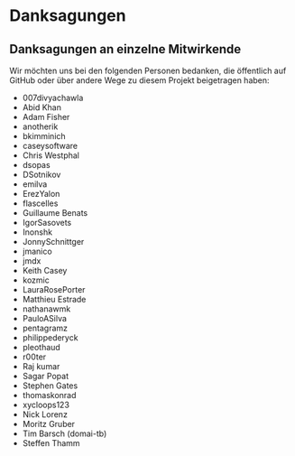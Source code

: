 # Danksagungen

## Danksagungen an einzelne Mitwirkende

Wir möchten uns bei den folgenden Personen bedanken, die öffentlich auf GitHub
oder über andere Wege zu diesem Projekt beigetragen haben:

* 007divyachawla
* Abid Khan
* Adam Fisher
* anotherik
* bkimminich
* caseysoftware
* Chris Westphal
* dsopas
* DSotnikov
* emilva
* ErezYalon
* flascelles
* Guillaume Benats
* IgorSasovets
* Inonshk
* JonnySchnittger
* jmanico
* jmdx
* Keith Casey
* kozmic
* LauraRosePorter
* Matthieu Estrade
* nathanawmk
* PauloASilva
* pentagramz
* philippederyck
* pleothaud
* r00ter
* Raj kumar
* Sagar Popat
* Stephen Gates
* thomaskonrad
* xycloops123
* Nick Lorenz
* Moritz Gruber
* Tim Barsch (domai-tb)
* Steffen Thamm
